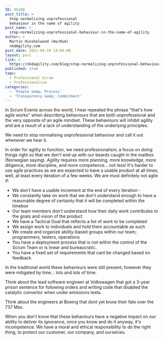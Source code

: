 ```yaml
---
ID: 46108
post_title: >
  Stop normalizing unprofessional
  behaviour in the name of agility
post_name: >
  stop-normalizing-unprofessional-behaviour-in-the-name-of-agility
author: >
  Martin Hinshelwood (He/Him)
  nkdAgility.com
post_date: 2021-04-19 14:04:00
layout: post
link: >
  https://nkdagility.com/blog/stop-normalizing-unprofessional-behaviour-in-the-name-of-agility/
published: true
tags:
  - Professional Scrum
  - Professionalism
categories:
  - 'People &amp; Process'
  - 'Transparency &amp; Commitment'
---
```

<!-- wp:paragraph -->
<p>In Scrum Events across the world, I hear repeated the phrase "that's how agile works" when describing behaviours that are both unprofessional and the very opposite of an agile mindset. These behaviours will inhibit agility and are a result of a lack of understanding of the underlying principles.</p>
<!-- /wp:paragraph -->

<!-- wp:paragraph -->
<p>We need to stop normalising unprofessional behaviour and call it out whenever we hear it.</p>
<!-- /wp:paragraph -->

<!-- wp:paragraph -->
<p>In order for agility to function, we need professionalism; a focus on doing things right so that we don't end up with our beards caught in the mailbox (Norwegian saying). Agility requires more planning, more knowledge, more diligence, more discipline, and more competence... not less! It's harder to use agile practices as we are expected to have a usable product at all times, well, at least every iteration of a few weeks. We are most definitely not agile if:</p>
<!-- /wp:paragraph -->

<!-- wp:list -->
<ul><li>We don't have a usable increment at the end of every iteration - </li><li>We constantly take on work that we don't understand enough to have a reasonable degree of certainty that it will be completed within the timebox </li><li>Our team members don't understand how their daily work contributes to the goals and vision of the product</li><li>We have a Tactical Goal that reflects a list of work to be completed</li><li>We assign work to individuals and hold them accountable as such</li><li>We create and organize ability-based groups within our team; programmers, testers, operations</li><li>You have a deployment process that is not within the control of the Scrum Team or is linear and bureaucratic.</li><li>You have a fixed set of requirements that cant be changed based on feedback</li></ul>
<!-- /wp:list -->

<!-- wp:paragraph -->
<p>In the traditional world these behaviours were still present, however they were mitigated by time... lots and lots of time.  </p>
<!-- /wp:paragraph -->

<!-- wp:paragraph -->
<p>Think about the lead software engineer at Volkswagen that got a 3-year prison sentence for following orders and writing code that disabled the catalytic convertor when under emissions tests.</p>
<!-- /wp:paragraph -->

<!-- wp:paragraph -->
<p>Think about the engineers at Boeing that dont yet know their fate over the 737 Max.</p>
<!-- /wp:paragraph -->

<!-- wp:paragraph -->
<p>When you don't know that these behaviours have a negative impact on our ability to deliver its ignorance, once you know and do it anyway, it's incompetence. We have a moral and ethical responsibility to do the right thing, to protect our customer, our company, and ourselves.</p>
<!-- /wp:paragraph -->